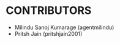 CONTRIBUTORS
============

 - Milindu Sanoj Kumarage (agentmilindu)
 - Pritsh Jain (pritshjain2001)
